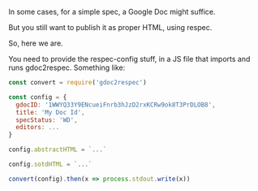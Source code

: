 In some cases, for a simple spec, a Google Doc might suffice.

But you still want to publish it as proper HTML, using respec.

So, here we are.

You need to provide the respec-config stuff, in a JS file that imports
and runs gdoc2respec.   Something like:

```js
const convert = require('gdoc2respec')

const config = {
  gdocID: '1WWYQ33Y9ENcueiFnrb3hJzD2rxKCRw9ok8T3PrDLOB8',
  title: 'My Doc Id',
  specStatus: 'WD',
  editors: ...
}

config.abstractHTML = `...`

config.sotdHTML = `...`

convert(config).then(x => process.stdout.write(x))

```